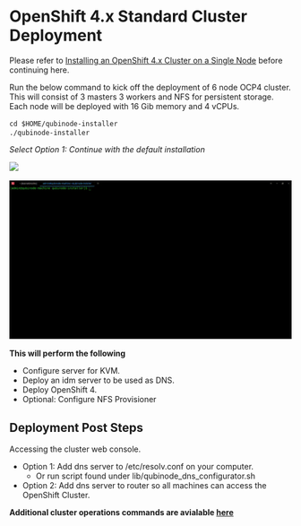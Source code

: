 # OpenShift 4.x Standard Cluster Deployment

Please refer to [Installing an OpenShift 4.x Cluster on a Single Node](openshift4_installation_steps.md) before continuing here.

Run the below command to kick off the deployment of 6 node OCP4 cluster.
This will consist of 3 masters 3 workers and NFS for persistent storage.
Each node will be deployed with 16 Gib memory and 4 vCPUs.

```shell=
cd $HOME/qubinode-installer
./qubinode-installer
```

*Select Option 1: Continue with the default installation*

![](https://i.imgur.com/LS8p6j1.png)

![Qubinode-installer-option-1](../img/qubinode-installer-option-1.gif)

**This will perform the following**
* Configure server for KVM.
* Deploy an idm server to be used as DNS.
* Deploy OpenShift 4.
* Optional: Configure NFS Provisioner

## Deployment Post Steps

Accessing the cluster web console.

* Option 1: Add dns server to /etc/resolv.conf on your computer.
  - Or run script found under lib/qubinode_dns_configurator.sh
* Option 2: Add dns server to router so all machines can access the OpenShift Cluster.

**Additional cluster operations commands are avialable [here](ocp4_cluster_ops.md)**

